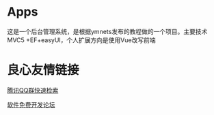 # Apps
这是一个后台管理系统，是根据ymnets发布的教程做的一个项目。主要技术MVC5 +EF+easyUI，个人扩展方向是使用Vue改写前端

 # 良心友情链接

[腾讯QQ群快速检索](http://u.720life.cn/s/8cf73f7c)

[软件免费开发论坛](http://u.720life.cn/s/bbb01dc0)
